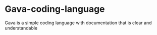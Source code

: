 # Gava-coding-language
Gava is a simple coding language with documentation that is clear and understandable
